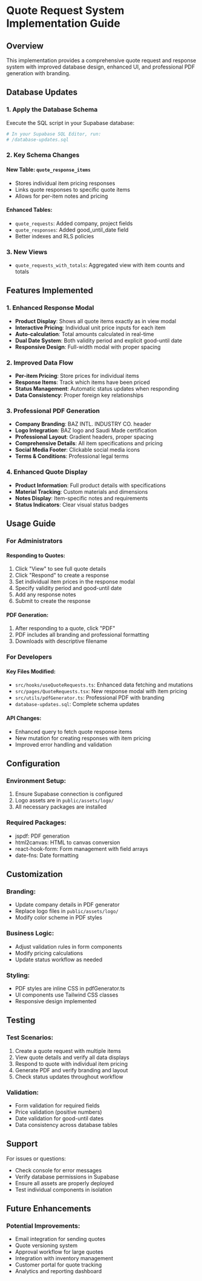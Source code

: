 # Quote Request System Implementation Guide

## Overview
This implementation provides a comprehensive quote request and response system with improved database design, enhanced UI, and professional PDF generation with branding.

## Database Updates

### 1. Apply the Database Schema
Execute the SQL script in your Supabase database:

```bash
# In your Supabase SQL Editor, run:
# /database-updates.sql
```

### 2. Key Schema Changes

#### New Table: `quote_response_items`
- Stores individual item pricing responses
- Links quote responses to specific quote items
- Allows for per-item notes and pricing

#### Enhanced Tables:
- `quote_requests`: Added company, project fields
- `quote_responses`: Added good_until_date field
- Better indexes and RLS policies

### 3. New Views
- `quote_requests_with_totals`: Aggregated view with item counts and totals

## Features Implemented

### 1. Enhanced Response Modal
- **Product Display**: Shows all quote items exactly as in view modal
- **Interactive Pricing**: Individual unit price inputs for each item
- **Auto-calculation**: Total amounts calculated in real-time
- **Dual Date System**: Both validity period and explicit good-until date
- **Responsive Design**: Full-width modal with proper spacing

### 2. Improved Data Flow
- **Per-item Pricing**: Store prices for individual items
- **Response Items**: Track which items have been priced
- **Status Management**: Automatic status updates when responding
- **Data Consistency**: Proper foreign key relationships

### 3. Professional PDF Generation
- **Company Branding**: BAZ INTL. INDUSTRY CO. header
- **Logo Integration**: BAZ logo and Saudi Made certification
- **Professional Layout**: Gradient headers, proper spacing
- **Comprehensive Details**: All item specifications and pricing
- **Social Media Footer**: Clickable social media icons
- **Terms & Conditions**: Professional legal terms

### 4. Enhanced Quote Display
- **Product Information**: Full product details with specifications
- **Material Tracking**: Custom materials and dimensions
- **Notes Display**: Item-specific notes and requirements
- **Status Indicators**: Clear visual status badges

## Usage Guide

### For Administrators

#### Responding to Quotes:
1. Click "View" to see full quote details
2. Click "Respond" to create a response
3. Set individual item prices in the response modal
4. Specify validity period and good-until date
5. Add any response notes
6. Submit to create the response

#### PDF Generation:
1. After responding to a quote, click "PDF"
2. PDF includes all branding and professional formatting
3. Downloads with descriptive filename

### For Developers

#### Key Files Modified:
- `src/hooks/useQuoteRequests.ts`: Enhanced data fetching and mutations
- `src/pages/QuoteRequests.tsx`: New response modal with item pricing
- `src/utils/pdfGenerator.ts`: Professional PDF with branding
- `database-updates.sql`: Complete schema updates

#### API Changes:
- Enhanced query to fetch quote response items
- New mutation for creating responses with item pricing
- Improved error handling and validation

## Configuration

### Environment Setup:
1. Ensure Supabase connection is configured
2. Logo assets are in `public/assets/logo/`
3. All necessary packages are installed

### Required Packages:
- jspdf: PDF generation
- html2canvas: HTML to canvas conversion
- react-hook-form: Form management with field arrays
- date-fns: Date formatting

## Customization

### Branding:
- Update company details in PDF generator
- Replace logo files in `public/assets/logo/`
- Modify color scheme in PDF styles

### Business Logic:
- Adjust validation rules in form components
- Modify pricing calculations
- Update status workflow as needed

### Styling:
- PDF styles are inline CSS in pdfGenerator.ts
- UI components use Tailwind CSS classes
- Responsive design implemented

## Testing

### Test Scenarios:
1. Create a quote request with multiple items
2. View quote details and verify all data displays
3. Respond to quote with individual item pricing
4. Generate PDF and verify branding and layout
5. Check status updates throughout workflow

### Validation:
- Form validation for required fields
- Price validation (positive numbers)
- Date validation for good-until dates
- Data consistency across database tables

## Support

For issues or questions:
- Check console for error messages
- Verify database permissions in Supabase
- Ensure all assets are properly deployed
- Test individual components in isolation

## Future Enhancements

### Potential Improvements:
- Email integration for sending quotes
- Quote versioning system
- Approval workflow for large quotes
- Integration with inventory management
- Customer portal for quote tracking
- Analytics and reporting dashboard
